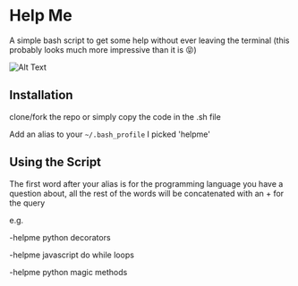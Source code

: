 # Help Me

A simple bash script to get some help without ever leaving the terminal (this probably looks much more impressive than it is 😝)

![Alt Text](demo.gif)

## Installation

clone/fork the repo or simply copy the code in the .sh file

Add an alias to your `~/.bash_profile` I picked 'helpme'

## Using the Script

The first word after your alias is for the programming language you have a question about, all the rest of the words will be concatenated with an + for the query

e.g.

-helpme python decorators

-helpme javascript do while loops

-helpme python magic methods
